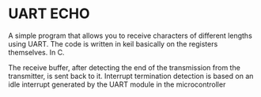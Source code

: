 # UART ECHO

A simple program that allows you to receive characters of different lengths using UART.
 The code is written in keil basically on the registers themselves. In C.

The receive buffer, after detecting the end of the transmission from the transmitter, is sent back to it. 
Interrupt termination detection is based on an idle interrupt generated by the UART module in the microcontroller